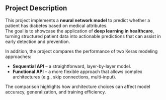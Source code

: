 ## Project Description
This project implements a **neural network model** to predict whether a patient has diabetes based on medical attributes.  
The goal is to showcase the application of **deep learning in healthcare**, turning structured patient data into actionable predictions that can assist in early detection and prevention.  

In addition, the project compares the performance of two Keras modeling approaches:  
- **Sequential API** – a straightforward, layer-by-layer model.  
- **Functional API** – a more flexible approach that allows complex architectures (e.g., skip connections, multi-input).  

The comparison highlights how architecture choices can affect model accuracy, generalization, and training efficiency.
